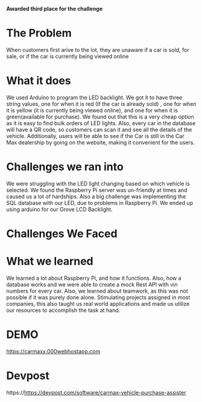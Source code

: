 **Awarded third place for the challenge**

# The Problem

When customers first arive to the lot, they are unaware if a car is sold, for sale, or if the car is currently being viewed online

# What it does
We used Arduino to program the LED backlight. We got it to have three string values, one for when it is red (If the car is already sold) , 
one for when it is yellow (it is currently being viewed online), and one for when it is green(available for purchase). 
We found out that this is a very cheap option as it is easy to find bulk orders of LED lights. 
Also, every car in the database will have a QR code, so customers can scan it and see all the details of the vehicle. 
Additionally, users will be able to see if the Car is still in the Car Max dealership by going on the website, making it convenient for the users.

# Challenges we ran into
We were struggling with the LED light changing based on which vehicle is selected. We found the Raspberry Pi server was un-friendly at times and caused us a lot of hardships. 
Also a big challenge was implementing the SQL database with our LED, due to problems in Raspberry Pi. We ended up using arduino for our Grove LCD Backlight.
# Challenges We Faced

# What we learned
We learned a lot about Raspberry Pi, and how it functions. Also, how a database works and we were able to create a mock Rest API with vin numbers for every car. 
Also, we learned about teamwork, as this was not possible if it was purely done alone. 
Stimulating projects assigned in most companies, this also taught us real world applications and made us utilize our resources to accomplish the task at hand.

# **DEMO**
https://carmaxx.000webhostapp.com

# Devpost
https://https://devpost.com/software/carmax-vehicle-purchase-assister
